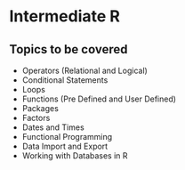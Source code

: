 # Intermediate R
## Topics to be covered
- Operators (Relational and Logical)
- Conditional Statements
- Loops
- Functions (Pre Defined and User Defined)
- Packages
- Factors
- Dates and Times
- Functional Programming
- Data Import and Export
- Working with Databases in R